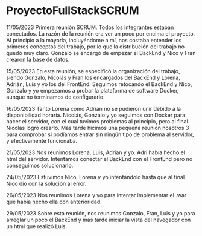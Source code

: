 # ProyectoFullStackSCRUM

11/05/2023
Primera reunión SCRUM. Todos los integrantes estaban conectados. La razón de la reunión era ver un poco por encima el proyecto. Al principio a la mayoría, incluyéndome a mí, nos costaba entender los primeros conceptos del trabajo, por lo que la distribución del trabajo no quedó muy claro. Gonzalo se encargó de empezar el BackEnd y Nico y Fran crearon la base de datos.

15/05/2023
En esta reunión, se especificó la organización del trabajo, siendo Gonzalo, Nicolás y Fran los encargados del BackEnd y Lorena, Adrián, Luis y yo los del FrontEnd. Seguimos retocando el BackEnd y Nico, Gonzalo y yo empezamos a probar la plataforma de software Docker, aunque no terminamos de configurarlo. 

16/05/2023
Tanto Lorena como Adrián no se pudieron unir debido a la disponibilidad horaria. Nicolás, Gonzalo y yo seguimos con Docker para hacer el servidor, con el cual tuvimos problemas al principio, pero al final Nicolás logró crearlo. Más tarde hicimos una pequeña reunión nosotros 3 para comprobar si podíamos entrar sin ningún tipo de problema al servidor, y efectivamente funcionaba.

21/05/2023
Nos reunimos Lorena, Luis, Adrían y yo. Adri había hecho el html del servidor. Intentamos conectar el BackEnd con el FrontEnd pero no conseguimos solucionarlo.

24/05/2023
Estuvimos Nico, Lorena y yo intentándolo hasta que al final Nico dio con la solución al error.

26/05/2023
Nos reunimos Lorena y yo para intentar implementar el .war que había hecho ella con anterioridad.

29/05/2023
Sobre esta reunión, nos reunimos Gonzalo, Fran, Luis y yo para arreglar un poco el BackEnd y más tarde iniciar la vista del navegador con un html que realizó Luis.
